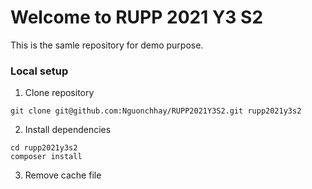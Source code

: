 # Welcome to RUPP 2021 Y3 S2

This is the samle repository for demo purpose.

### Local setup

1. Clone repository

```
git clone git@github.com:Nguonchhay/RUPP2021Y3S2.git rupp2021y3s2
```

2. Install dependencies

```
cd rupp2021y3s2
composer install
```

3. Remove cache file



